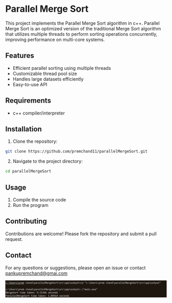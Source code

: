 # Parallel Merge Sort

This project implements the Parallel Merge Sort algorithm in c++. Parallel Merge Sort is an optimized version of the traditional Merge Sort algorithm that utilizes multiple threads to perform sorting operations concurrently, improving performance on multi-core systems.

## Features

- Efficient parallel sorting using multiple threads
- Customizable thread pool size
- Handles large datasets efficiently
- Easy-to-use API

## Requirements

- c++ compiler/interpreter

## Installation

1. Clone the repository:
  ```sh
  git clone https://github.com/premchand11/parallelMergeSort.git
  ```
2. Navigate to the project directory:
  ```sh
  cd parallelMergeSort
  ```

## Usage

1. Compile the source code
2. Run the program

## Contributing

Contributions are welcome! Please fork the repository and submit a pull request.

## Contact

For any questions or suggestions, please open an issue or contact pankupremchand@gmai.com

![click here for image](image-1.png)

